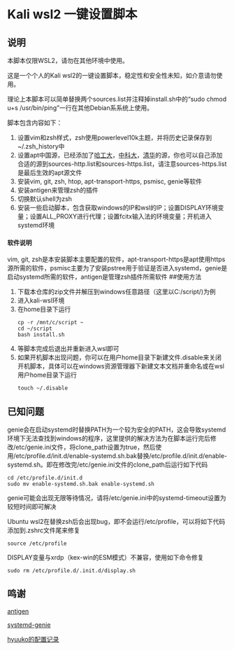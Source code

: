 # Kali wsl2 一键设置脚本

## 说明
本脚本仅限WSL2，请勿在其他环境中使用。

这是一个个人的Kali wsl2的一键设置脚本，稳定性和安全性未知，如介意请勿使用。

理论上本脚本可以简单替换两个sources.list并注释掉install.sh中的“sudo chmod u+s /usr/bin/ping”一行在其他Debian系系统上使用。

脚本包含内容如下：
1. 设置vim和zsh样式，zsh使用powerlevel10k主题，并将历史记录保存到~/.zsh_history中
2. 设置apt中国源，已经添加了[哈工大](https://mirrors.hit.edu.cn/)，[中科大](https://mirrors.ustc.edu.cn/)，[清华](https://mirrors.tuna.tsinghua.edu.cn/)的源，你也可以自己添加合适的源到sources-http.list和sources-https.list，请注意sources-https.list是最后生效的apt源文件
3. 安装vim, git, zsh, htop, apt-transport-https, psmisc, genie等软件
4. 安装antigen来管理zsh的插件
5. 切换默认shell为zsh
6. 安装一些启动脚本，包含获取windows的IP和wsl的IP；设置DISPLAY环境变量；设置ALL_PROXY进行代理；设置fcitx输入法的环境变量；开机进入systemd环境

#### 软件说明
vim, git, zsh是本安装脚本主要配置的软件，apt-transport-https是apt使用https源所需的软件，psmisc主要为了安装pstree用于验证是否进入systemd，genie是启动systemd所需的软件，antigen是管理zsh插件所需软件
##使用方法
1. 下载本仓库的zip文件并解压到windows任意路径（这里以C:/script/)为例
2. 进入kali-wsl环境
3. 在home目录下运行
   ```
   cp -r /mnt/c/script ~
   cd ~/script
   bash install.sh
   ```
4. 等脚本完成后退出并重新进入wsl即可
5. 如果开机脚本出现问题，你可以在用户home目录下新建文件.disable来关闭开机脚本，具体可以在windows资源管理器下新建文本文档并重命名或在wsl用户home目录下运行
   ```
   touch ~/.disable
   ```
## 已知问题
genie会在启动systemd时替换PATH为一个较为安全的PATH，这会导致systemd环境下无法查找到windows的程序，这里提供的解决方法为在脚本运行完后修改/etc/genie.ini文件，将clone_path设置为true，然后使用/etc/profile.d/init.d/enable-systemd.sh.bak替换/etc/profile.d/init.d/enable-systemd.sh。即在修改完/etc/genie.ini文件的clone_path后运行如下代码
```
cd /etc/profile.d/init.d
sudo mv enable-systemd.sh.bak enable-systemd.sh
```

genie可能会出现无限等待情况，请将/etc/genie.ini中的systemd-timeout设置为较短时间即可解决

Ubuntu wsl2在替换zsh后会出现bug，即不会运行/etc/profile，可以将如下代码添加到.zshrc文件尾来修复
```
source /etc/profile
```
DISPLAY变量与xrdp（kex-win的ESM模式）不兼容，使用如下命令修复
```
sudo rm /etc/profile.d/.init.d/display.sh
```
## 鸣谢
[antigen](https://github.com/zsh-users/antigen)

[systemd-genie](https://github.com/arkane-systems/genie)

[hyuuko的配置记录](https://www.cnblogs.com/zsmumu/p/archlinux-wsl2.html)